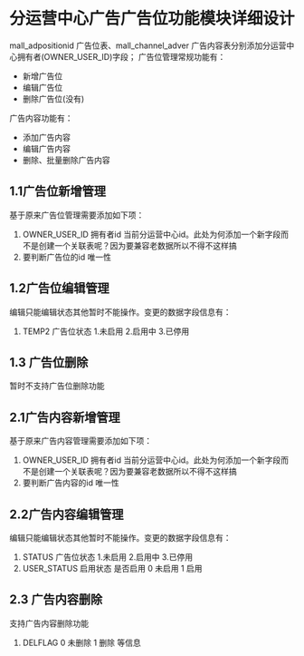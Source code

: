 # 分运营中心广告广告位功能模块详细设计
mall_adpositionid 广告位表、mall_channel_adver 广告内容表分别添加分运营中心拥有者(OWNER_USER_ID)字段；
广告位管理常规功能有：

  - 新增广告位
  - 编辑广告位
  - 删除广告位(没有)
  
 广告内容功能有：
- 添加广告内容
- 编辑广告内容
- 删除、批量删除广告内容


## 1.1广告位新增管理
基于原来广告位管理需要添加如下项：

1. OWNER_USER_ID 拥有者id 当前分运营中心id。此处为何添加一个新字段而不是创建一个关联表呢？因为要兼容老数据所以不得不这样搞
2. 要判断广告位的id 唯一性

## 1.2广告位编辑管理
编辑只能编辑状态其他暂时不能操作。变更的数据字段信息有：

1. TEMP2  广告位状态  1.未启用 2.启用中 3.已停用


## 1.3 广告位删除
暂时不支持广告位删除功能


## 2.1广告内容新增管理
基于原来广告内容管理需要添加如下项：

1. OWNER_USER_ID 拥有者id 当前分运营中心id。此处为何添加一个新字段而不是创建一个关联表呢？因为要兼容老数据所以不得不这样搞
2. 要判断广告内容的id 唯一性

## 2.2广告内容编辑管理
编辑只能编辑状态其他暂时不能操作。变更的数据字段信息有：
1. STATUS  广告位状态  1.未启用 2.启用中 3.已停用
2. USER_STATUS 启用状态 是否启用 0 未启用 1 启用


## 2.3 广告内容删除
支持广告内容删除功能
1. DELFLAG 0 未删除  1 删除 
等信息



